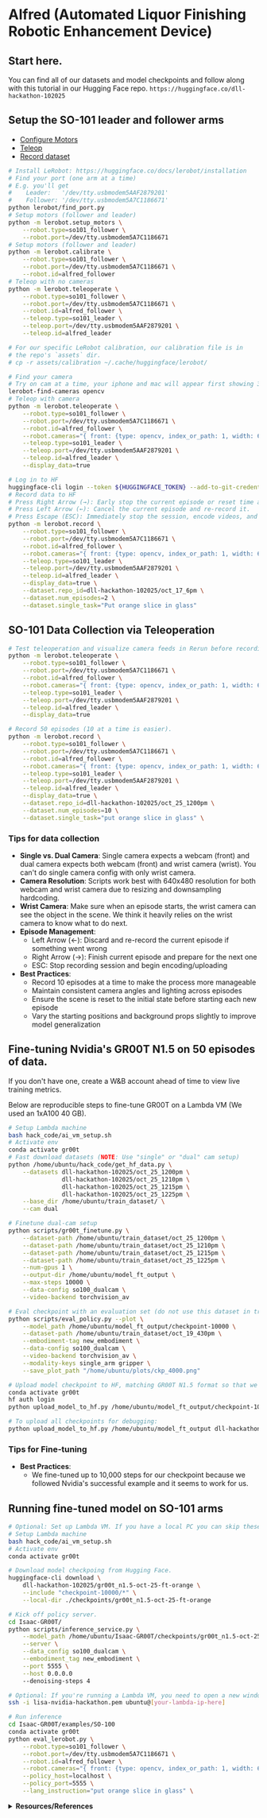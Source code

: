 # Alfred (Automated Liquor Finishing Robotic Enhancement Device)

## Start here.
You can find all of our datasets and model checkpoints and follow along with this tutorial in our Hugging Face repo.
`https://huggingface.co/dll-hackathon-102025`

## Setup the SO-101 leader and follower arms
- [Configure Motors](https://huggingface.co/blog/nvidia/gr00t-n1-5-so101-tuning)
- [Teleop](https://huggingface.co/docs/lerobot/getting_started_real_world_robot#teleoperate)
- [Record dataset](https://huggingface.co/docs/lerobot/getting_started_real_world_robot#record-a-dataset)
```bash
# Install LeRobot: https://huggingface.co/docs/lerobot/installation
# Find your port (one arm at a time)
# E.g. you'll get
#    Leader:   '/dev/tty.usbmodem5AAF2879201'
#    Follower: '/dev/tty.usbmodem5A7C1186671'
python lerobot/find_port.py
# Setup motors (follower and leader)
python -m lerobot.setup_motors \
    --robot.type=so101_follower \
    --robot.port=/dev/tty.usbmodem5A7C1186671
# Setup motors (follower and leader)
python -m lerobot.calibrate \
    --robot.type=so101_follower \
    --robot.port=/dev/tty.usbmodem5A7C1186671 \
    --robot.id=alfred_follower
# Teleop with no cameras
python -m lerobot.teleoperate \
    --robot.type=so101_follower \
    --robot.port=/dev/tty.usbmodem5A7C1186671 \
    --robot.id=alfred_follower \
    --teleop.type=so101_leader \
    --teleop.port=/dev/tty.usbmodem5AAF2879201 \
    --teleop.id=alfred_leader

# For our specific LeRobot calibration, our calibration file is in 
# the repo's `assets` dir. 
# cp -r assets/calibration ~/.cache/huggingface/lerobot/

# Find your camera
# Try on cam at a time, your iphone and mac will appear first showing 30 fps, the wrist and front cams will appear once you plug them in
lerobot-find-cameras opencv
# Teleop with camera
python -m lerobot.teleoperate \
    --robot.type=so101_follower \
    --robot.port=/dev/tty.usbmodem5A7C1186671 \
    --robot.id=alfred_follower \
    --robot.cameras="{ front: {type: opencv, index_or_path: 1, width: 640, height: 480, fps: 30}, wrist: {type: opencv, index_or_path: 0, width: 640, height: 480, fps: 30} }" \
    --teleop.type=so101_leader \
    --teleop.port=/dev/tty.usbmodem5AAF2879201 \
    --teleop.id=alfred_leader \
    --display_data=true

# Log in to HF
huggingface-cli login --token ${HUGGINGFACE_TOKEN} --add-to-git-credential
# Record data to HF
# Press Right Arrow (→): Early stop the current episode or reset time and move to the next.
# Press Left Arrow (←): Cancel the current episode and re-record it.
# Press Escape (ESC): Immediately stop the session, encode videos, and upload the dataset.
python -m lerobot.record \
    --robot.type=so101_follower \
    --robot.port=/dev/tty.usbmodem5A7C1186671 \
    --robot.id=alfred_follower \
    --robot.cameras="{ front: {type: opencv, index_or_path: 1, width: 640, height: 480, fps: 30}, wrist: {type: opencv, index_or_path: 0, width: 640, height: 480, fps: 30} }" \
    --teleop.type=so101_leader \
    --teleop.port=/dev/tty.usbmodem5AAF2879201 \
    --teleop.id=alfred_leader \
    --display_data=true \
    --dataset.repo_id=dll-hackathon-102025/oct_17_6pm \
    --dataset.num_episodes=2 \
    --dataset.single_task="Put orange slice in glass"
```

## SO-101 Data Collection via Teleoperation
```bash
# Test teleoperation and visualize camera feeds in Rerun before recording datasets.
python -m lerobot.teleoperate \
    --robot.type=so101_follower \
    --robot.port=/dev/tty.usbmodem5A7C1186671 \
    --robot.id=alfred_follower \
    --robot.cameras="{ front: {type: opencv, index_or_path: 1, width: 640, height: 480, fps: 30}, wrist: {type: opencv, index_or_path: 0, width: 640, height: 480, fps: 30} }" \
    --teleop.type=so101_leader \
    --teleop.port=/dev/tty.usbmodem5AAF2879201 \
    --teleop.id=alfred_leader \
    --display_data=true

# Record 50 episodes (10 at a time is easier). 
python -m lerobot.record \
    --robot.type=so101_follower \
    --robot.port=/dev/tty.usbmodem5A7C1186671 \
    --robot.id=alfred_follower \
    --robot.cameras="{ front: {type: opencv, index_or_path: 1, width: 640, height: 480, fps: 30}, wrist: {type: opencv, index_or_path: 0, width: 640, height: 480, fps: 30} }" \
    --teleop.type=so101_leader \
    --teleop.port=/dev/tty.usbmodem5AAF2879201 \
    --teleop.id=alfred_leader \
    --display_data=true \
    --dataset.repo_id=dll-hackathon-102025/oct_25_1200pm \
    --dataset.num_episodes=10 \
    --dataset.single_task="put orange slice in glass" \

```

### Tips for data collection
- **Single vs. Dual Camera**: Single camera expects a webcam (front) and dual camera expects both webcam (front) and wrist camera (wrist). You can't do single camera config with only wrist camera.
- **Camera Resolution**: Scripts work best with 640x480 resolution for both webcam and wrist camera due to resizing and downsampling hardcoding.
- **Wrist Camera**: Make sure when an episode starts, the wrist camera can see the object in the scene. We think it heavily relies on the wrist camera to know what to do next.
- **Episode Management**: 
  - Left Arrow (←): Discard and re-record the current episode if something went wrong
  - Right Arrow (→): Finish current episode and prepare for the next one
  - ESC: Stop recording session and begin encoding/uploading
- **Best Practices**:
  - Record 10 episodes at a time to make the process more manageable
  - Maintain consistent camera angles and lighting across episodes
  - Ensure the scene is reset to the initial state before starting each new episode
  - Vary the starting positions and background props slightly to improve model generalization

## Fine-tuning Nvidia's GR00T N1.5 on 50 episodes of data.
If you don't have one, create a W&B account ahead of time to view live training metrics.  

Below are reproducible steps to fine-tune GR00T on a Lambda VM (We used an 1xA100 40 GB).

```bash
# Setup Lambda machine
bash hack_code/ai_vm_setup.sh
# Activate env
conda activate gr00t
# Fast download datasets (NOTE: Use "single" or "dual" cam setup)
python /home/ubuntu/hack_code/get_hf_data.py \
    --datasets dll-hackathon-102025/oct_25_1200pm \
               dll-hackathon-102025/oct_25_1210pm \
               dll-hackathon-102025/oct_25_1215pm \
               dll-hackathon-102025/oct_25_1225pm \
    --base_dir /home/ubuntu/train_dataset/ \
    --cam dual

# Finetune dual-cam setup
python scripts/gr00t_finetune.py \
    --dataset-path /home/ubuntu/train_dataset/oct_25_1200pm \
    --dataset-path /home/ubuntu/train_dataset/oct_25_1210pm \
    --dataset-path /home/ubuntu/train_dataset/oct_25_1215pm \
    --dataset-path /home/ubuntu/train_dataset/oct_25_1225pm \
    --num-gpus 1 \
    --output-dir /home/ubuntu/model_ft_output \
    --max-steps 10000 \
    --data-config so100_dualcam \
    --video-backend torchvision_av

# Eval checkpoint with an evaluation set (do not use this dataset in training)
python scripts/eval_policy.py --plot \
    --model_path /home/ubuntu/model_ft_output/checkpoint-10000 \
    --dataset-path /home/ubuntu/train_dataset/oct_19_430pm \
    --embodiment-tag new_embodiment \
    --data-config so100_dualcam \
    --video-backend torchvision_av \
    --modality-keys single_arm gripper \
    --save_plot_path "/home/ubuntu/plots/ckp_4000.png"

# Upload model checkpoint to HF, matching GR00T N1.5 format so that we can easily use model with other GR00T scripts.  
conda activate gr00t
hf auth login
python upload_model_to_hf.py /home/ubuntu/model_ft_output/checkpoint-10000 dll-hackathon-102025/gr00t_n1.5-toothpick-test ckpt-10000

# To upload all checkpoints for debugging:
python upload_model_to_hf.py /home/ubuntu/model_ft_output dll-hackathon-102025/gr00t_n1.5-pickup-orange-test
```

### Tips for Fine-tuning
- **Best Practices**:
  - We fine-tuned up to 10,000 steps for our checkpoint because we followed Nvidia's successful example and it seems to work for us.

## Running fine-tuned model on SO-101 arms
```bash
# Optional: Set up Lambda VM. If you have a local PC you can skip these steps.
# Setup Lambda machine
bash hack_code/ai_vm_setup.sh
# Activate env
conda activate gr00t

# Download model checkpoing from Hugging Face.
huggingface-cli download \
    dll-hackathon-102025/gr00t_n1.5-oct-25-ft-orange \
    --include "checkpoint-10000/*" \
    --local-dir ./checkpoints/gr00t_n1.5-oct-25-ft-orange

# Kick off policy server.
cd Isaac-GR00T/
python scripts/inference_service.py \
    --model_path /home/ubuntu/Isaac-GR00T/checkpoints/gr00t_n1.5-oct-25-ft-orange/checkpoint-10000 \
    --server \
    --data_config so100_dualcam \
    --embodiment_tag new_embodiment \
    --port 5555 \
    --host 0.0.0.0
    --denoising-steps 4

# Optional: If you're running a Lambda VM, you need to open a new window that forwards commands from your local inference to policy server running on Lambda.
ssh -i lisa-nvidia-hackathon.pem ubuntu@[your-lambda-ip-here]

# Run inference
cd Isaac-GR00T/examples/SO-100
conda activate gr00t
python eval_lerobot.py \
    --robot.type=so101_follower \
    --robot.port=/dev/tty.usbmodem5A7C1186671 \
    --robot.id=alfred_follower \
    --robot.cameras="{ front: {type: opencv, index_or_path: 1, width: 640, height: 480, fps: 30}, wrist: {type: opencv, index_or_path: 0, width: 640,  height: 480, fps: 30} }" \
    --policy_host=localhost \
    --policy_port=5555 \
    --lang_instruction="put orange slice in glass" \

```


<details>
<summary><strong>Resources/References</strong></summary>

- [GR00T-N1.5-3B HF](https://huggingface.co/nvidia/GR00T-N1.5-3B)
- [Post-Training Isaac GR00T N1.5 for LeRobot SO-101 Arm](https://huggingface.co/blog/nvidia/gr00t-n1-5-so101-tuning)
- [HF LeRobot SO-101 Docs](https://huggingface.co/docs/lerobot/so101)
- [LeIsaac GH](https://github.com/LightwheelAI/leisaac/tree/main)

</details>
